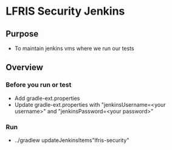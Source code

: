 # LFRIS Security Jenkins

## Purpose

* To maintain jenkins vms where we run our tests

## Overview

### Before you run or test

* Add gradle-ext.properties
* Update gradle-ext.properties with "jenkinsUsername=\<your username\>" and "jenkinsPassword=\<your password\>"

### Run

* ../gradlew updateJenkinsItems"lfris-security"